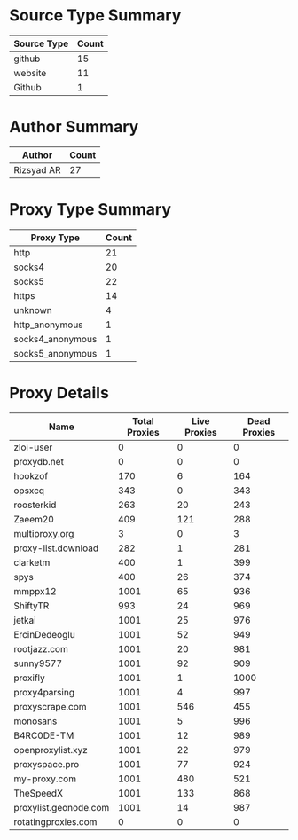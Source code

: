 # Source Type Summary

| Source Type | Count |
|-------------|-------|
| github | 15 |
| website | 11 |
| Github | 1 |


# Author Summary

| Author | Count |
|--------|-------|
| Rizsyad AR | 27 |


# Proxy Type Summary

| Proxy Type | Count |
|------------|-------|
| http | 21 |
| socks4 | 20 |
| socks5 | 22 |
| https | 14 |
| unknown | 4 |
| http_anonymous | 1 |
| socks4_anonymous | 1 |
| socks5_anonymous | 1 |


# Proxy Details

| Name | Total Proxies | Live Proxies | Dead Proxies |
|------|---------------|--------------|---------------|
| zloi-user | 0 | 0 | 0 |
| proxydb.net | 0 | 0 | 0 |
| hookzof | 170 | 6 | 164 |
| opsxcq | 343 | 0 | 343 |
| roosterkid | 263 | 20 | 243 |
| Zaeem20 | 409 | 121 | 288 |
| multiproxy.org | 3 | 0 | 3 |
| proxy-list.download | 282 | 1 | 281 |
| clarketm | 400 | 1 | 399 |
| spys | 400 | 26 | 374 |
| mmppx12 | 1001 | 65 | 936 |
| ShiftyTR | 993 | 24 | 969 |
| jetkai | 1001 | 25 | 976 |
| ErcinDedeoglu | 1001 | 52 | 949 |
| rootjazz.com | 1001 | 20 | 981 |
| sunny9577 | 1001 | 92 | 909 |
| proxifly | 1001 | 1 | 1000 |
| proxy4parsing | 1001 | 4 | 997 |
| proxyscrape.com | 1001 | 546 | 455 |
| monosans | 1001 | 5 | 996 |
| B4RC0DE-TM | 1001 | 12 | 989 |
| openproxylist.xyz | 1001 | 22 | 979 |
| proxyspace.pro | 1001 | 77 | 924 |
| my-proxy.com | 1001 | 480 | 521 |
| TheSpeedX | 1001 | 133 | 868 |
| proxylist.geonode.com | 1001 | 14 | 987 |
| rotatingproxies.com | 0 | 0 | 0 |
